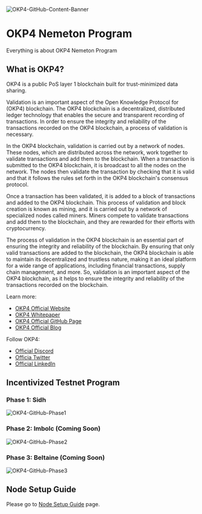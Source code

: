 ![OKP4-GitHub-Content-Banner](https://user-images.githubusercontent.com/102043225/210115257-b950ffb7-590c-44c6-9a9a-e2b12a5062a9.jpg)

# OKP4 Nemeton Program
Everything is about OKP4 Nemeton Program

## What is OKP4?
OKP4 is a public PoS layer 1 blockchain built for trust-minimized data sharing.

Validation is an important aspect of the Open Knowledge Protocol for (OKP4) blockchain. The OKP4 blockchain is a decentralized, distributed ledger technology that enables the secure and transparent recording of transactions. In order to ensure the integrity and reliability of the transactions recorded on the OKP4 blockchain, a process of validation is necessary.

In the OKP4 blockchain, validation is carried out by a network of nodes. These nodes, which are distributed across the network, work together to validate transactions and add them to the blockchain. When a transaction is submitted to the OKP4 blockchain, it is broadcast to all the nodes on the network. The nodes then validate the transaction by checking that it is valid and that it follows the rules set forth in the OKP4 blockchain's consensus protocol.

Once a transaction has been validated, it is added to a block of transactions and added to the OKP4 blockchain. This process of validation and block creation is known as mining, and it is carried out by a network of specialized nodes called miners. Miners compete to validate transactions and add them to the blockchain, and they are rewarded for their efforts with cryptocurrency.

The process of validation in the OKP4 blockchain is an essential part of ensuring the integrity and reliability of the blockchain. By ensuring that only valid transactions are added to the blockchain, the OKP4 blockchain is able to maintain its decentralized and trustless nature, making it an ideal platform for a wide range of applications, including financial transactions, supply chain management, and more. So, validation is an important aspect of the OKP4 blockchain, as it helps to ensure the integrity and reliability of the transactions recorded on the blockchain.

Learn more:
  - [OKP4 Official Website](https://okp4.network/)
  - [OKP4 Whitepaper](https://docs.okp4.network/whitepaper/abstract)
  - [OKP4 Official GitHub Page](https://github.com/okp4)
  - [OKP4 Official Blog](https://blog.okp4.network/)

Follow OKP4:
  - [Official Discord](https://discord.gg/okp4)
  - [Officia Twitter](https://twitter.com/OKP4_Protocol)
  - [Official LinkedIn](https://www.linkedin.com/company/okp4-open-knowledge-protocol-for/)

## Incentivized Testnet Program

### Phase 1: Sidh
![OKP4-GitHub-Phase1](https://user-images.githubusercontent.com/102043225/210132728-143a26da-ee1d-45bf-8601-5236095823c4.jpg)

### Phase 2: Imbolc (Coming Soon)
![OKP4-GitHub-Phase2](https://user-images.githubusercontent.com/102043225/210132694-42bb5015-92a6-4597-8947-020a1c92b359.jpg)

### Phase 3: Beltaine (Coming Soon)
![OKP4-GitHub-Phase3](https://user-images.githubusercontent.com/102043225/210132699-fbe76a29-07f1-4350-bc53-16f451e2a3fe.jpg)

## Node Setup Guide
Please go to [Node Setup Guide](https://github.com/AnatolianTeam/OKP4-Nemeton-Program/blob/main/OKP4%20Nemeton%20Setup%20Guide.md) page.
